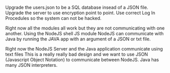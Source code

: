 Upgrade the users.json to be a SQL database insead of a JSON file.
Upgrade the server to use encryption point to point.
Use correct Log In Procedules so the system can not be hacked.

Right now all the modules all work but they are not communicating with one another.
Using the NodeJS shell JS module NodeJS can communicate with Java by running
  the JAVA app with an argument of a JSON or txt file.

Right now the NodeJS Server and the Java application communicate using text files
  This is a really really bad design and we want to use JSON (Javascript Object
  Notation) to communicate between NodeJS. Java has many JSON interpreters.
